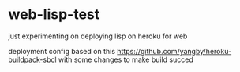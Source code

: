 # web-lisp-test

just experimenting on deploying lisp on heroku for web

deployment config based on this https://github.com/yangby/heroku-buildpack-sbcl with some changes to make build succed
